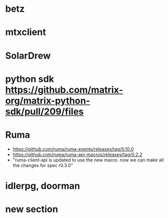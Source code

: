 

# betz

# mtxclient

# SolarDrew

# python sdk https://github.com/matrix-org/matrix-python-sdk/pull/209/files

# Ruma
* https://github.com/ruma/ruma-events/releases/tag/0.10.0
* https://github.com/ruma/ruma-api-macros/releases/tag/0.2.2
* "ruma-client-api is updated to use the new macro. now we can make all the changes for spec r0.3.0"

# idlerpg, doorman

# new section